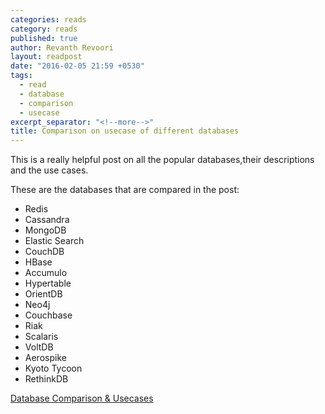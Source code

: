 ```yaml
---
categories: reads
category: reads
published: true
author: Revanth Revoori
layout: readpost
date: "2016-02-05 21:59 +0530"
tags: 
  - read
  - database
  - comparison
  - usecase
excerpt_separator: "<!--more-->"
title: Comparison on usecase of different databases
---
```



This is a really helpful post on all the popular databases,their descriptions and the use cases.

These are the databases that are compared in the post: 

- Redis
- Cassandra
- MongoDB
- Elastic Search
- CouchDB
- HBase
- Accumulo
- Hypertable
- OrientDB
- Neo4j
- Couchbase
- Riak
- Scalaris
- VoltDB
- Aerospike
- Kyoto Tycoon
- RethinkDB

<a class="embedly-card" href="http://kkovacs.eu/cassandra-vs-mongodb-vs-couchdb-vs-redis/">Database Comparison & Usecases  <i class="fa fa-external-link"></i></a>
<!--more-->

